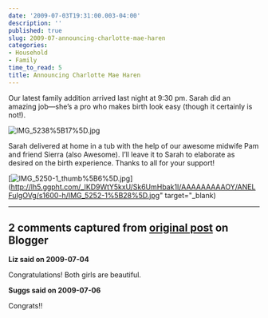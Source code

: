 ```yaml
---
date: '2009-07-03T19:31:00.003-04:00'
description: ''
published: true
slug: 2009-07-announcing-charlotte-mae-haren
categories:
- Household
- Family
time_to_read: 5
title: Announcing Charlotte Mae Haren
---
```



Our latest family addition arrived last night at 9:30 pm. Sarah did an amazing job—she’s a pro who makes birth look easy (though it certainly is not!).  

![IMG_5238%5B17%5D.jpg](IMG_5238%5B17%5D.jpg)  

Sarah delivered at home in a tub with the help of our awesome midwife Pam and friend Sierra (also Awesome). I’ll leave it to Sarah to elaborate as desired on the birth experience. Thanks to all for your support!  

[![IMG_5250-1_thumb%5B6%5D.jpg](IMG_5250-1_thumb%5B6%5D.jpg)](http://lh5.ggpht.com/_IKD9WtY5kxU/Sk6UmHbak1I/AAAAAAAAAOY/ANELFuIgOVg/s1600-h/IMG_5252-1%5B28%5D.jpg" target="_blank)

---

## 2 comments captured from [original post](https://blog.wassupy.com/2009/07/announcing-charlotte-mae-haren.html) on Blogger

**Liz said on 2009-07-04**

Congratulations! Both girls are beautiful.

**Suggs said on 2009-07-06**

Congrats!!

